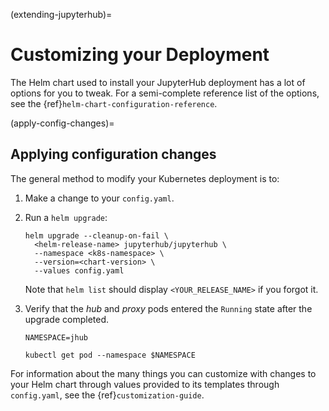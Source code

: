 (extending-jupyterhub)=

# Customizing your Deployment

The Helm chart used to install your JupyterHub deployment has a lot of options
for you to tweak. For a semi-complete reference list of the options, see the
{ref}`helm-chart-configuration-reference`.

(apply-config-changes)=

## Applying configuration changes

The general method to modify your Kubernetes deployment is to:

1. Make a change to your `config.yaml`.
2. Run a `helm upgrade`:

   ```
   helm upgrade --cleanup-on-fail \
     <helm-release-name> jupyterhub/jupyterhub \
     --namespace <k8s-namespace> \
     --version=<chart-version> \
     --values config.yaml
   ```

   Note that `helm list` should display `<YOUR_RELEASE_NAME>` if you forgot it.

3. Verify that the _hub_ and _proxy_ pods entered the `Running` state after
   the upgrade completed.

   ```
   NAMESPACE=jhub

   kubectl get pod --namespace $NAMESPACE
   ```

For information about the many things you can customize with changes to your
Helm chart through values provided to its templates through `config.yaml`, see
the {ref}`customization-guide`.
